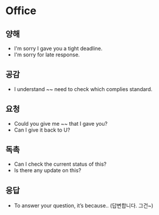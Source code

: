 # Office

## 양해
- I'm sorry I gave you a tight deadline.
- I'm sorry for late response.

## 공감
- I understand ~~ need to check which complies standard.

## 요청
- Could you give me ~~ that I gave you?
- Can I give it back to U?

## 독촉
- Can I check the current status of this?
- Is there any update on this?

## 응답
- To answer your question, it’s because.. 
(답변합니다. 그건~)

